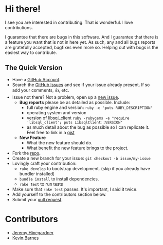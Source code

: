 # Hi there!

I see you are interested in contributing. That is wonderful. I love
contributions.

I guarantee that there are bugs in this software. And I guarantee that there is
a feature you want that is not in here yet. As such, any and all bugs reports
are gratefully accepted, bugfixes even more so. Helping out with bugs is the
easiest way to contribute.


## The Quick Version

* Have a [GitHub Account][].
* Search the [GitHub Issues][] and see if your issue already present. If so
  add your comments, :thumbsup:, etc.
* Issue not there? Not a problem, open up a [new issue][].
    * **Bug reports** please be as detailed as possible. Include:
        * full ruby engine and version: `ruby -e 'puts RUBY_DESCRIPTION'`
        * operating system and version
        * version of libsql_client `ruby -rubygems -e "require 'libsql_client'; puts LibsqlClient::VERSION"`
        * as much detail about the bug as possible so I can replicate it. Feel free
          to link in a [gist][]
    * **New Feature**
        * What the new feature should do.
        * What benefit the new feature brings to the project.
* Fork the [repo][].
* Create a new branch for your issue: `git checkout -b issue/my-issue`
* Lovingly craft your contribution:
    * `rake develop` to bootstrap development. (skip if you already have bundler installed)
    * `bundle install` to install dependencies.
    * `rake test` to run tests
* Make sure that `rake test` passes. It's important, I said it twice.
* Add yourself to the contributors section below.
* Submit your [pull request][].

# Contributors

* [Jeremy Hinegardner](https://github.com/copiousfreetime)
* [Kevin Barnes](https://github.com/vinbarnes)

[GitHub Account]: https://github.com/signup/free "GitHub Signup"
[GitHub Issues]:  https://github.com/copiousfreetime/libsql-client-ruby/issues "LibsqlClient Issues"
[new issue]:      https://github.com/copiousfreetime/libsql-client-ruby/issues/new "New LibsqlClient Issue"
[gist]:           https://gist.github.com/ "New Gist"
[repo]:           https://github.com/copiousfreetime/libsql-client-ruby "LibsqlClient Repo"
[pull request]:   https://help.github.com/articles/using-pull-requests "Using Pull Requests"
